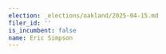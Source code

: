 ```yaml
---
election: _elections/oakland/2025-04-15.md
filer_id: ''
is_incumbent: false
name: Eric Simpson
---
```


